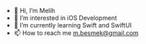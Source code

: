- 👋 Hi, I’m Melih
- 👀 I’m interested in iOS Development
- 🌱 I’m currently learning Swift and SwiftUI
- 📫 How to reach me m.besmek@gmail.com

<!---
Mbesmek/Mbesmek is a ✨ special ✨ repository because its `README.md` (this file) appears on your GitHub profile.
You can click the Preview link to take a look at your changes.
--->
